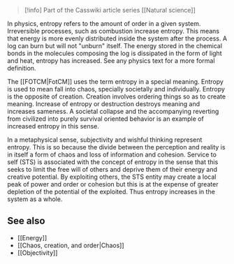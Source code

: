 
> [!info] Part of the Casswiki article series [[Natural science]]

In physics, entropy refers to the amount of order in a given system. Irreversible processes, such as combustion increase entropy. This means that energy is more evenly distributed inside the system after the process. A log can burn but will not "unburn" itself. The energy stored in the chemical bonds in the molecules composing the log is dissipated in the form of light and heat, entropy has increased. See any physics text for a more formal definition.

The [[FOTCM|FotCM]] uses the term entropy in a special meaning. Entropy is used to mean fall into chaos, specially societally and individually. Entropy is the opposite of creation. Creation involves ordering things so as to create meaning. Increase of entropy or destruction destroys meaning and increases sameness. A societal collapse and the accompanying reverting from civilized into purely survival oriented behavior is an example of increased entropy in this sense.

In a metaphysical sense, subjectivity and wishful thinking represent entropy. This is so because the divide between the perception and reality is in itself a form of chaos and loss of information and cohesion. Service to self (STS) is associated with the concept of entropy in the sense that this seeks to limit the free will of others and deprive them of their energy and creative potential. By exploiting others, the STS entity may create a local peak of power and order or cohesion but this is at the expense of greater depletion of the potential of the exploited. Thus entropy increases in the system as a whole.

See also
--------

*   [[Energy]]
*   [[Chaos, creation, and order|Chaos]]
*   [[Objectivity]]